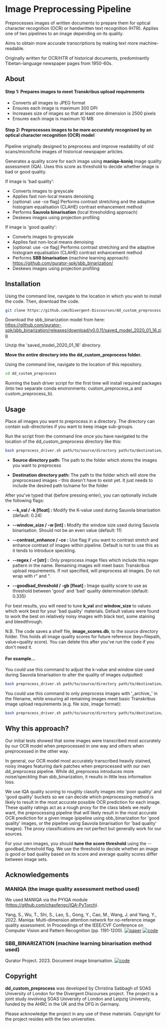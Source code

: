 # Image Preprocessing Pipeline

Preprocesses images of written documents to prepare them for optical character recognition (OCR) or handwritten text recognition (HTR). Applies one of two pipelines to an image depending on its quality. 

Aims to obtain more accurate transcriptions by making text more machine-readable. 

Originally written for OCR/HTR of historical documents, predominantly Tibetan-language newspaper pages from 1950-60s.

## About

#### Step 1: Prepares images to meet Transkribus upload requirements

- Converts all images to JPEG format
- Ensures each image is maximum 300 DPI
- Increases size of images so that at least one dimension is 2500 pixels
- Ensures each image is maximum 10 MB

#### Step 2: Preprocesses images to be more accurately recognised by an optical character recognition (OCR) model

Pipeline originally designed to preprocess and improve readability of old scans/microfiche images of historical newspaper articles.

Generates a quality score for each image using **maniqa-koniq** image quality assessment (IQA). Uses this score as threshold to decide whether image is bad or good quality.


If image is 'bad quality':

- Converts images to greyscale
- Applies fast non-local means denoising
- [optional: use -ce flag] Performs contrast stretching and the adaptive histogram equalisation (CLAHE) contrast enhancement method
- Performs **Sauvola binarisation** (local thresholding approach)
- Deskews images using projection profiling


If image is 'good quality':

- Converts images to greyscale
- Applies fast non-local means denoising
- [optional: use -ce flag] Performs contrast stretching and the adaptive histogram equalisation (CLAHE) contrast enhancement method
- Performs **SBB binarisation** (machine learning approach): https://github.com/qurator-spk/sbb_binarization/
- Deskews images using projection profiling


## Installation

Using the command line, navigate to the location in which you wish to install the code. Then, download the code.

```bash
git clone https://github.com/Divergent-Discourses/dd_custom_preprocess.git
```

Download the sbb_binarization model from here: https://github.com/qurator-spk/sbb_binarization/releases/download/v0.0.11/saved_model_2020_01_16.zip

Unzip the 'saved_model_2020_01_16' directory.

**Move the entire directory into the dd_custom_preprocess folder.**


Using the command line, navigate to the location of this repository.

```bash
cd dd_custom_preprocess
```

Running the bash driver script for the first time will install required packages (into two separate conda environments: custom_preprocess_a and custom_preprocess_b).


## Usage

Place all images you want to preprocess in a directory. The directory can contain sub-directories if you want to keep image sub-groups.


Run the script from the command line once you have navigated to the location of the dd_custom_preprocess directory like this:

```bash
bash preprocess_driver.sh path/to/source/directory path/to/destination/directory
```

- **Source directory path:** The path to the folder which stores the images you want to preprocess

- **Destination directory path:** The path to the folder which will store the preprocessed images - this doesn't have to exist yet. It just needs to include the desired path to/name for the folder


After you've typed that (before pressing enter), you can optionally include the following flags:

- **--k_val /  -k [float] :** Modify the K-value used during Sauvola binarisation (default: 0.24)

- **--window_size / -w [int] :** Modify the window size used during Sauvola binarisation. Should not be an even value (default: 11)

- **--contrast_enhance / -ce :** Use flag if you want to contrast stretch and enhance contrast of images within pipeline. Default is not to use this as it tends to introduce speckling.

- **--regex / -r [str] :** Only preprocess image files which include this regex pattern in the name. Remaining images will meet basic Transkribus upload requirements. If not specified, will preprocess all images. Do not wrap with r\" and \".

- **--goodbad_threshold / -gb [float] :** Image quality score to use as threshold between 'good' and 'bad' quality determination (default: 0.335)


For best results, you will need to tune **k_val** and **window_size** to values which work best for your 'bad quality' materials. Default values were found to work the best on relatively noisy images with black text, some staining and bleedthrough.


N.B. The code saves a shelf file, **image_scores.db**, to the source directory folder. This holds all image quality scores for future reference (key=filepath, value=quality score). You can delete this after you've run the code if you don't need it.


#### For example...

You could use this command to adjust the k-value and window size used during Sauvola binarisation to alter the quality of images outputted:

```bash
bash preprocess_driver.sh path/to/source/directory path/to/destination/directory --k_val 0.22 --window_size 301
```

You could use this command to only preprocess images with '\_archive\_' in the filename, while ensuring all remaining images meet basic Transkribus image upload requirements
(e.g. file size, image format):

```bash
bash preprocess_driver.sh path/to/source/directory path/to/destination/directory --regex _archive_
```


## Why this approach?

Our initial tests showed that some images were transcribed most accurately by our OCR model when preprocessed in one way and others when preprocessed in the other way.

In general, our OCR model most accurately transcribed heavily stained, noisy images featuring dark patches when preprocessed with our own dd_preprocess pipeline. While dd_preprocess introduces more noise/speckling than sbb_binarization, it results in little less information loss.

We use IQA quality scoring to roughly classify images into 'poor quality' and 'good quality' buckets so we can decide which preprocessing method is likely to result in the most accurate possible OCR prediction for each image. These quality ratings act as a rough proxy for the class labels we really want, the preprocessing pipeline that will likely result in the most accurate OCR prediction for a given image (pipeline using sbb_binarization for 'good quality' images, or the pipeline using Sauvola binarisation for 'bad quality' images). The proxy classifications are not perfect but generally work for our sources.

For your own images, you should **tune the score threshold** using the --goodbad_threshold flag. We use the threshold to decide whether an image is good or bad quality based on its score and average quality scores differ between image sets.


## Acknowledgements

### MANIQA (the image quality assessment method used)

We used MANIQA via the PYIQA module (https://github.com/chaofengc/IQA-PyTorch).

Yang, S., Wu, T., Shi, S., Lao, S., Gong, Y., Cao, M., Wang, J. and Yang, Y., 2022. Maniqa: Multi-dimension attention network for no-reference image quality assessment. In Proceedings of the IEEE/CVF Conference on Computer Vision and Pattern Recognition (pp. 1191-1200).
[![paper](https://img.shields.io/badge/arXiv-Paper-green.svg)](https://arxiv.org/abs/2204.08958)
[![code](https://img.shields.io/badge/code-github-red.svg)](https://github.com/IIGROUP/MANIQA)

### SBB_BINARIZATION (machine learning binarisation method used)
Qurator Project. 2023. Document image binarisation.
[![code](https://img.shields.io/badge/code-github-red.svg)](https://github.com/qurator-spk/sbb_binarization/)


## Copyright

**dd_custom_preprocess** was developed by Christina Sabbagh of SOAS University of London for the Divergent Discourses project. The project is a joint study involving SOAS University of London and Leipzig University, funded by the AHRC in the UK and the DFG in Germany.

Please acknowledge the project in any use of these materials. Copyright for the project resides with the two universities.
